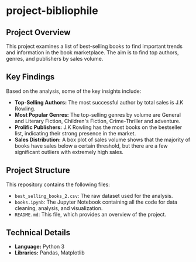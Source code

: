 # project-bibliophile 
## Project Overview
This project examines a list of best-selling books to find important trends and information in the book marketplace. The aim is to find top authors, genres, and publishers by sales volume.
## Key Findings 
Based on the analysis, some of the key insights include:

* **Top-Selling Authors:** The most successful author by total sales is J.K Rowling.
* **Most Popular Genres:** The top-selling genres by volume are General and Literary Fiction, Children's Fiction, Crime-Thriller and adventure.
* **Prolific Publishers:** J.K Rowling has the most books on the bestseller list, indicating their strong presence in the market.
* **Sales Distribution:** A box plot of sales volume shows that the majority of books have sales below a certain threshold, but there are a few significant outliers with extremely high sales.
## Project Structure
This repository contains the following files:

* `best_selling_books_2.csv`: The raw dataset used for the analysis.
* `books.ipynb`: The Jupyter Notebook containing all the code for data cleaning, analysis, and visualization.
* `README.md`: This file, which provides an overview of the project.

## Technical Details
* **Language:** Python 3
* **Libraries:** Pandas, Matplotlib



